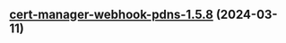 

## [cert-manager-webhook-pdns-1.5.8](https://github.com/cyr-ius/truenas-charts/compare/cert-manager-webhook-pdns-1.5.7...cert-manager-webhook-pdns-1.5.8) (2024-03-11)

